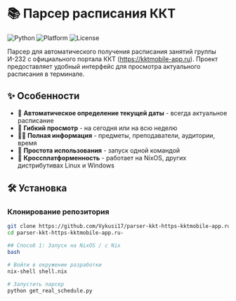 # 📚 Парсер расписания ККТ

![Python](https://img.shields.io/badge/Python-3.11+-blue.svg)
![Platform](https://img.shields.io/badge/Platform-Linux%20%7C%20NixOS%20%7C%20Windows-green.svg)
![License](https://img.shields.io/badge/License-MIT-yellow.svg)

Парсер для автоматического получения расписания занятий группы И-232 с официального портала ККТ (https://kktmobile-app.ru). Проект предоставляет удобный интерфейс для просмотра актуального расписания в терминале.

## ✨ Особенности

- 🎯 **Автоматическое определение текущей даты** - всегда актуальное расписание
- 📅 **Гибкий просмотр** - на сегодня или на всю неделю
- 👨‍🏫 **Полная информация** - предметы, преподаватели, аудитории, время
- 🚀 **Простота использования** - запуск одной командой
- 🔧 **Кроссплатформенность** - работает на NixOS, других дистрибутивах Linux и Windows

## 🛠 Установка

### Клонирование репозитория

```bash
git clone https://github.com/Vykusi17/parser-kkt-https-kktmobile-app.ru-.git
cd parser-kkt-https-kktmobile-app.ru-

## Способ 1: Запуск на NixOS / с Nix
bash

# Войти в окружение разработки
nix-shell shell.nix

# Запустить парсер
python get_real_schedule.py
